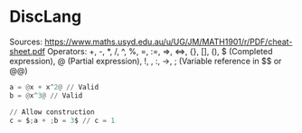 # DiscLang

Sources: <https://www.maths.usyd.edu.au/u/UG/JM/MATH1901/r/PDF/cheat-sheet.pdf>
Operators: +, -, *, /, ^, %, =, :=, =>, <=>, {}, [], (), $ (Completed expression), @ (Partial expression), !, \, :, ->, ; (Variable reference in $$ or @@)

```py
a = @x + x^2@ // Valid
b = @x^3@ // Valid

// Allow construction
c = $;a + ;b = 3$ // c = 1
```
